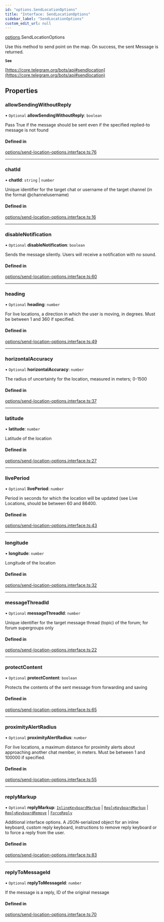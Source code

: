 ```yaml
---
id: "options.SendLocationOptions"
title: "Interface: SendLocationOptions"
sidebar_label: "SendLocationOptions"
custom_edit_url: null
---
```


[options](../modules/options.md).SendLocationOptions

Use this method to send point on the map. On success, the sent Message is
returned.

**`See`**

[https://core.telegram.org/bots/api#sendlocation](https://core.telegram.org/bots/api#sendlocation)

## Properties

### allowSendingWithoutReply

• `Optional` **allowSendingWithoutReply**: `boolean`

Pass True if the message should be sent even if the specified replied-to message
is not found

#### Defined in

[options/send-location-options.interface.ts:76](https://github.com/DeityLamb/telegramjs/blob/32b4cca/packages/common/lib/interfaces/options/send-location-options.interface.ts#L76)

___

### chatId

• **chatId**: `string` \| `number`

Unique identifier for the target chat or username of the target channel (in the
format @channelusername)

#### Defined in

[options/send-location-options.interface.ts:16](https://github.com/DeityLamb/telegramjs/blob/32b4cca/packages/common/lib/interfaces/options/send-location-options.interface.ts#L16)

___

### disableNotification

• `Optional` **disableNotification**: `boolean`

Sends the message silently. Users will receive a notification with no sound.

#### Defined in

[options/send-location-options.interface.ts:60](https://github.com/DeityLamb/telegramjs/blob/32b4cca/packages/common/lib/interfaces/options/send-location-options.interface.ts#L60)

___

### heading

• `Optional` **heading**: `number`

For live locations, a direction in which the user is moving, in degrees. Must be
between 1 and 360 if specified.

#### Defined in

[options/send-location-options.interface.ts:49](https://github.com/DeityLamb/telegramjs/blob/32b4cca/packages/common/lib/interfaces/options/send-location-options.interface.ts#L49)

___

### horizontalAccuracy

• `Optional` **horizontalAccuracy**: `number`

The radius of uncertainty for the location, measured in meters; 0-1500

#### Defined in

[options/send-location-options.interface.ts:37](https://github.com/DeityLamb/telegramjs/blob/32b4cca/packages/common/lib/interfaces/options/send-location-options.interface.ts#L37)

___

### latitude

• **latitude**: `number`

Latitude of the location

#### Defined in

[options/send-location-options.interface.ts:27](https://github.com/DeityLamb/telegramjs/blob/32b4cca/packages/common/lib/interfaces/options/send-location-options.interface.ts#L27)

___

### livePeriod

• `Optional` **livePeriod**: `number`

Period in seconds for which the location will be updated (see Live Locations,
should be between 60 and 86400.

#### Defined in

[options/send-location-options.interface.ts:43](https://github.com/DeityLamb/telegramjs/blob/32b4cca/packages/common/lib/interfaces/options/send-location-options.interface.ts#L43)

___

### longitude

• **longitude**: `number`

Longitude of the location

#### Defined in

[options/send-location-options.interface.ts:32](https://github.com/DeityLamb/telegramjs/blob/32b4cca/packages/common/lib/interfaces/options/send-location-options.interface.ts#L32)

___

### messageThreadId

• `Optional` **messageThreadId**: `number`

Unique identifier for the target message thread (topic) of the forum; for forum
supergroups only

#### Defined in

[options/send-location-options.interface.ts:22](https://github.com/DeityLamb/telegramjs/blob/32b4cca/packages/common/lib/interfaces/options/send-location-options.interface.ts#L22)

___

### protectContent

• `Optional` **protectContent**: `boolean`

Protects the contents of the sent message from forwarding and saving

#### Defined in

[options/send-location-options.interface.ts:65](https://github.com/DeityLamb/telegramjs/blob/32b4cca/packages/common/lib/interfaces/options/send-location-options.interface.ts#L65)

___

### proximityAlertRadius

• `Optional` **proximityAlertRadius**: `number`

For live locations, a maximum distance for proximity alerts about approaching
another chat member, in meters. Must be between 1 and 100000 if specified.

#### Defined in

[options/send-location-options.interface.ts:55](https://github.com/DeityLamb/telegramjs/blob/32b4cca/packages/common/lib/interfaces/options/send-location-options.interface.ts#L55)

___

### replyMarkup

• `Optional` **replyMarkup**: [`InlineKeyboardMarkup`](types.InlineKeyboardMarkup.md) \| [`ReplyKeyboardMarkup`](types.ReplyKeyboardMarkup.md) \| [`ReplyKeyboardRemove`](types.ReplyKeyboardRemove.md) \| [`ForceReply`](types.ForceReply.md)

Additional interface options. A JSON-serialized object for an inline keyboard,
custom reply keyboard, instructions to remove reply keyboard or to force a reply
from the user.

#### Defined in

[options/send-location-options.interface.ts:83](https://github.com/DeityLamb/telegramjs/blob/32b4cca/packages/common/lib/interfaces/options/send-location-options.interface.ts#L83)

___

### replyToMessageId

• `Optional` **replyToMessageId**: `number`

If the message is a reply, ID of the original message

#### Defined in

[options/send-location-options.interface.ts:70](https://github.com/DeityLamb/telegramjs/blob/32b4cca/packages/common/lib/interfaces/options/send-location-options.interface.ts#L70)
